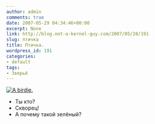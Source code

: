 ```yaml
---
author: admin
comments: true
date: 2007-05-29 04:34:46+00:00
excerpt: None
link: http://blog.not-a-kernel-guy.com/2007/05/28/191
slug: птичка
title: Птичка.
wordpress_id: 191
categories:
- default
tags:
- Зверьё
---
```


[![A birdie.](http://blog.not-a-kernel-guy.com/wp-content/uploads/2007/05/birdie.thumbnail.jpg)](http://blog.not-a-kernel-guy.com/wp-content/uploads/2007/05/birdie.jpg)



- Ты кто?
- Скворец!
- А почему такой зелёный?

